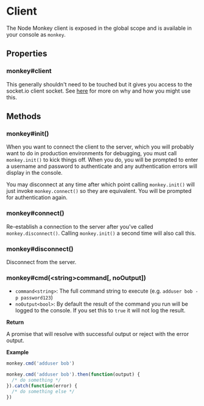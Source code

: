 # Client

The Node Monkey client is exposed in the global scope and is available in your console as `monkey`.

## Properties

### monkey#client

This generally shouldn't need to be touched but it gives you access to the socket.io client socket. See [here](server.md#nodemonkeyremoteclients) for more on why and how you might use this.


## Methods

### monkey#init()

When you want to connect the client to the server, which you will probably want to do in production environments for debugging, you must call `monkey.init()` to kick things off. When you do, you will be prompted to enter a username and password to authenticate and any authentication errors will display in the console.

You may disconnect at any time after which point calling `monkey.init()` will just invoke `monkey.connect()` so they are equivalent. You will be prompted for authentication again.


### monkey#connect()

Re-establish a connection to the server after you've called `monkey.disconnect()`. Calling `monkey.init()` a second time will also call this.


### monkey#disconnect()

Disconnect from the server.


### monkey#cmd(\<string>command[, noOutput])

* `command<string>`: The full command string to execute (e.g. `adduser bob -p password123`)
* `noOutput<bool>`: By default the result of the command you run will be logged to the console. If you set this to `true` it will not log the result.

**Return**

A promise that will resolve with successful output or reject with the error output.

**Example**

```js
monkey.cmd('adduser bob')

monkey.cmd('adduser bob').then(function(output) {
  /* do something */
}).catch(function(error) {
  /* do something else */
})
```